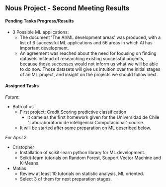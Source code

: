 ## Nous Project - Second Meeting Results

#### Pending Tasks Progress/Results
- 3 Possible ML applications:
  - The document 'The AI/ML development areas' was produced, with a list of 6 successful ML applications
  and 56 areas in which AI has important development.
  - An agreement was reached about the need for focusing on finding datasets instead of researching existing 
  successful projects, because those successes would not inform us what we will be able to do now.
  Those datasets will give us intuition over the initial stages of an ML project, and insight on the projects
  we should follow next.
  
  
#### Assigned Tasks
_Future_:
- Both of us
  - First project: Credit Scoring predictive classification
    - It came as the first homework given for the Universidad de Chile "Laboraboratorio de inteligencia Computacional" course.
  - It will be started after some preparation on ML described below.
  
_For April 2_:
- Cristopher
  - Installation of scikit-learn python library for ML development.
  - Scikit-learn tutorials on Random Forest, Support Vector Machine and K-Means.
- Matias
  - Review at least 10 tutorials on statistic analysis, ML oriented.
  - Select 3 of them for next preparation stages.
